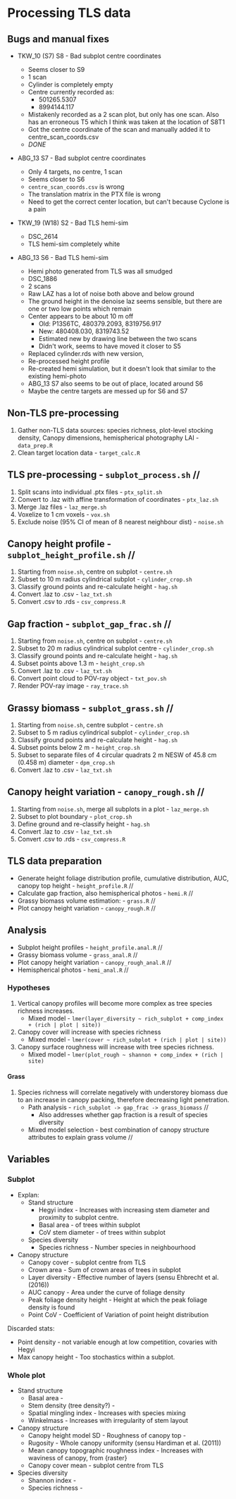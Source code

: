 # Processing TLS data

## Bugs and manual fixes

* TKW_10 (S7) S8 - Bad subplot centre coordinates
	* Seems closer to S9	
	* 1 scan
	* Cylinder is completely empty
	* Centre currently recorded as: 
		* 501265.5307
		* 8994144.117
	* Mistakenly recorded as a 2 scan plot, but only has one scan. Also has an erroneous T5 which I think was taken at the location of S8T1
	* Got the centre coordinate of the scan and manually added it to centre_scan_coords.csv
	* _DONE_

* ABG_13 S7 - Bad subplot centre coordinates
	* Only 4 targets, no centre, 1 scan
	* Seems closer to S6
	* `centre_scan_coords.csv` is wrong
	* The translation matrix in the PTX file is wrong
	* Need to get the correct center location, but can't because Cyclone is a pain

* TKW_19 (W18) S2 - Bad TLS hemi-sim
	* DSC_2614
	* TLS hemi-sim completely white

* ABG_13 S6 - Bad TLS hemi-sim
	* Hemi photo generated from TLS was all smudged 
	* DSC_1886
	* 2 scans
	* Raw LAZ has a lot of noise both above and below ground
	* The ground height in the denoise laz seems sensible, but there are one or two low points which remain
	* Center appears to be about 10 m off
		* Old: P13S6TC, 480379.2093, 8319756.917
		* New: 480408.030, 8319743.52
		* Estimated new by drawing line between the two scans
		* Didn't work, seems to have moved it closer to S5
	* Replaced cylinder.rds with new version, 
	* Re-processed height profile 
	* Re-created hemi simulation, but it doesn't look that similar to the existing hemi-photo
	* ABG_13 S7 also seems to be out of place, located around S6
	* Maybe the centre targets are messed up for S6 and S7

## Non-TLS pre-processing

1. Gather non-TLS data sources: species richness, plot-level stocking density, Canopy dimensions, hemispherical photography LAI - `data_prep.R`
2. Clean target location data - `target_calc.R`

## TLS pre-processing - `subplot_process.sh` //

1. Split scans into individual .ptx files - `ptx_split.sh`
2. Convert to .laz with affine transformation of coordinates - `ptx_laz.sh`
3. Merge .laz files - `laz_merge.sh`
4. Voxelize to 1 cm voxels - `vox.sh`
5. Exclude noise (95% CI of mean of 8 nearest neighbour dist) - `noise.sh` 


## Canopy height profile - `subplot_height_profile.sh` //

1. Starting from `noise.sh`, centre on subplot - `centre.sh`
2. Subset to 10 m radius cylindrical subplot - `cylinder_crop.sh`
3. Classify ground points and re-calculate height - `hag.sh`
4. Convert .laz to .csv - `laz_txt.sh`
5. Convert .csv to .rds - `csv_compress.R`


## Gap fraction - `subplot_gap_frac.sh` //

1. Starting from `noise.sh`, centre on subplot - `centre.sh`
2. Subset to 20 m radius cylindrical subplot centre - `cylinder_crop.sh`
3. Classify ground points and re-calculate height - `hag.sh`
4. Subset points above 1.3 m - `height_crop.sh`
5. Convert .laz to .csv - `laz_txt.sh`
6. Convert point cloud to POV-ray object - `txt_pov.sh`
7. Render POV-ray image - `ray_trace.sh`


## Grassy biomass - `subplot_grass.sh` //

1. Starting from `noise.sh`, centre subplot - `centre.sh`
2. Subset to 5 m radius cylindrical subplot - `cylinder_crop.sh`
2. Classify ground points and re-calculate height - `hag.sh`
2. Subset points below 2 m - `height_crop.sh`
3. Subset to separate files of 4 circular quadrats 2 m NESW of 45.8 cm (0.458 m) diameter - `dpm_crop.sh`
4. Convert .laz to .csv - `laz_txt.sh`


## Canopy height variation - `canopy_rough.sh` //

1. Starting from `noise.sh`, merge all subplots in a plot - `laz_merge.sh`
2. Subset to plot boundary - `plot_crop.sh`
3. Define ground and re-classify height - `hag.sh`
4. Convert .laz to .csv - `laz_txt.sh`
4. Convert .csv to .rds - `csv_compress.R`

## TLS data preparation 

* Generate height foliage distribution profile, cumulative distribution, AUC, canopy top height - `height_profile.R` //
* Calculate gap fraction, also hemispherical photos - `hemi.R` //
* Grassy biomass volume estimation: - `grass.R` //
* Plot canopy height variation - `canopy_rough.R` //

## Analysis 

* Subplot height profiles - `height_profile.anal.R` //
* Grassy biomass volume - `grass_anal.R` //
* Plot canopy height variation - `canopy_rough_anal.R` //
* Hemispherical photos - `hemi_anal.R` //

### Hypotheses

1. Vertical canopy profiles will become more complex as tree species richness increases.
	* Mixed model - `lmer(layer_diversity ~ rich_subplot + comp_index + (rich | plot | site))`
2. Canopy cover will increase with species richness
	* Mixed model - `lmer(cover ~ rich_subplot + (rich | plot | site))` 
3. Canopy surface roughness will increase with tree species richness.
	* Mixed model - `lmer(plot_rough ~ shannon + comp_index + (rich | site)`

#### Grass 

1. Species richness will correlate negatively with understorey biomass due to an increase in canopy packing, therefore decreasing light penetration.
	* Path analysis - `rich_subplot -> gap_frac -> grass_biomass` //
		* Also addresses whether gap fraction is a result of species diversity
	* Mixed model selection - best combination of canopy structure attributes to explain grass volume //

## Variables

### Subplot

* Explan:
	* Stand structure
		* Hegyi index - Increases with increasing stem diameter and proximity to subplot centre. 
		* Basal area - of trees within subplot
		* CoV stem diameter - of trees within subplot
	* Species diversity
		* Species richness - Number species in neighbourhood
* Canopy structure
	* Canopy cover - subplot centre from TLS
	* Crown area - Sum of crown areas of trees in subplot
	* Layer diversity - Effective number of layers (sensu Ehbrecht et al. (2016))
	* AUC canopy - Area under the curve of foliage density
	* Peak foliage density height - Height at which the peak foliage density is found
	* Point CoV - Coefficient of Variation of point height distribution

Discarded stats:

* Point density - not variable enough at low competition, covaries with Hegyi
* Max canopy height - Too stochastics within a subplot.

### Whole plot

* Stand structure
	* Basal area - 
	* Stem density (tree density?) - 
	* Spatial mingling index - Increases with species mixing
	* Winkelmass - Increases with irregularity of stem layout
* Canopy structure
	* Canopy height model SD - Roughness of canopy top - 
	* Rugosity - Whole canopy uniformity (sensu Hardiman et al. (2011))
	* Mean canopy topographic roughness index - Increases with waviness of canopy, from {raster}
	* Canopy cover mean - subplot centre from TLS
* Species diversity
	* Shannon index - 
	* Species richness - 


